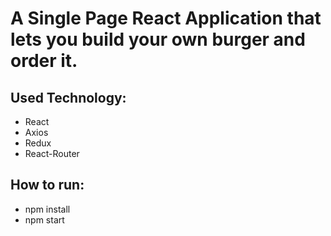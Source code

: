 # A Single Page React Application that lets you build your own burger and order it.

## Used Technology:
  * React
  * Axios
  * Redux
  * React-Router

## How to run:
  * npm install
  * npm start
